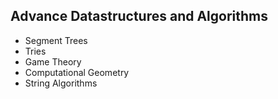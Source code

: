 ## Advance Datastructures and Algorithms

- Segment Trees
- Tries
- Game Theory
- Computational Geometry
- String Algorithms